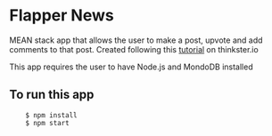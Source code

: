# Flapper News
MEAN stack app that allows the user to make a post, upvote and add comments to that post. Created following this [tutorial](https://thinkster.io/mean-stack-tutorial) on thinkster.io 

This app requires the user to have Node.js and MondoDB installed

## To run this app

        $ npm install
        $ npm start
